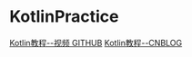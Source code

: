 # KotlinPractice
[Kotlin教程--视频 GITHUB](https://github.com/enbandari/Kotlin-Tutorials)
[Kotlin教程--CNBLOG](https://www.cnblogs.com/Jetictors/p/9227498.html)